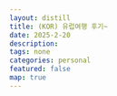 ```yaml
---
layout: distill
title: (KOR) 유럽여행 후기~
date: 2025-2-20
description: 
tags: none
categories: personal
featured: false
map: true
---
```



